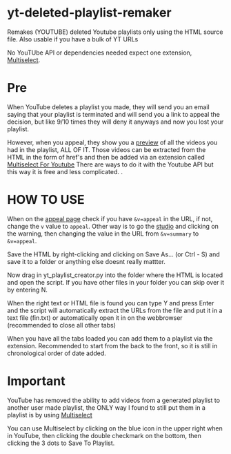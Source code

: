 # yt-deleted-playlist-remaker
Remakes (YOUTUBE) deleted Youtube playlists only using the HTML source file. Also usable if you have a bulk of YT URLs


No YouTUbe API or dependencies needed expect one extension, [Multiselect](https://chromewebstore.google.com/detail/multiselect-for-youtube/gpgbiinpmelaihndlegbgfkmnpofgfei).
# Pre

When YouTube deletes a playlist you made, they will send you an email saying that your playlist is terminated and will send you a link to appeal the decision, but like 9/10 times they will deny it anyways and now you lost your playlist.


However, when you appeal, they show you a [preview](https://imgur.com/a6oxXDr) of all the videos you had in the playlist, ALL OF IT. Those videos can be extracted from the HTML in the form of href's and then be added via an extension called [Multiselect For Youtube](https://chromewebstore.google.com/detail/multiselect-for-youtube/gpgbiinpmelaihndlegbgfkmnpofgfei)
There are ways to do it with the Youtube API but this way it is free and less complicated. 
.

# HOW TO USE
When on the [appeal page](https://imgur.com/a6oxXDr)  check if you have `&v=appeal` in the URL, if not, change the `v` value to `appeal`. Other way is to go the [studio](https://studio.youtube.com/channel/) and clicking on the warning, then changing the value in the URL from `&v=summary` to `&v=appeal`. 

Save the HTML by right-clicking and clicking on Save As... (or Ctrl - S) and save it to a folder or anything else doesnt really mattter. 

Now drag in yt_playlist_creator.py into the folder where the HTML is located and open the script. If you have other files in your folder you can skip over it by entering N.

When the right text or HTML file is found you can type Y and press Enter and the script will automatically extract the URLs from the file and put it in a text file (fin.txt) or automatically open it in on the webbrowser (recommended to close all other tabs)

When you have all the tabs loaded you can add them to a playlist via the extension. Recommended to start from the back to the front, so it is still in chronological order of date added.

# Important
YouTube has removed the ability to add videos from a generated playlist to another user made playlist, the ONLY way I found to still put them in a playlist is by using [Multiselect](https://chromewebstore.google.com/detail/multiselect-for-youtube/gpgbiinpmelaihndlegbgfkmnpofgfei) 

You can use Multiselect by clicking on the blue icon in the upper right when in YouTube, then clicking the double checkmark on the bottom, then clicking the 3 dots to Save To Playlist.

